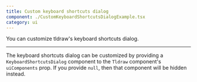 ```yaml
---
title: Custom keyboard shortcuts dialog
component: ./CustomKeyboardShortcutsDialogExample.tsx
category: ui
---
```


You can customize tldraw's keyboard shortcuts dialog.

---

The keyboard shortcuts dialog can be customized by providing a `KeyboardShortcutsDialog` component to the `Tldraw` component's `uiComponents` prop. If you provide `null`, then that component will be hidden instead.
